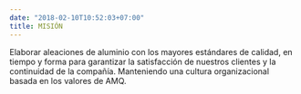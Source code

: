 ```yaml
---
date: "2018-02-10T10:52:03+07:00"
title: MISIÓN
---
```






Elaborar aleaciones de aluminio con los mayores estándares de calidad, en tiempo y forma para garantizar la satisfacción de nuestros clientes y la continuidad de la compañía. Manteniendo una cultura organizacional basada en los valores de AMQ.